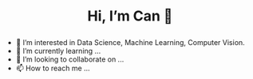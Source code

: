 # <center><p>Hi, I’m Can 👋</p></center>


- 👀 I’m interested in Data Science, Machine Learning, Computer Vision.
- 🌱 I’m currently learning ...
- 💞️ I’m looking to collaborate on ...
- 📫 How to reach me ...

